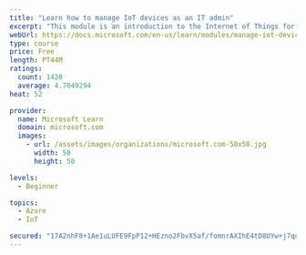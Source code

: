 ```yaml
---
title: "Learn how to manage IoT devices as an IT admin"
excerpt: "This module is an introduction to the Internet of Things for IT admins."
webUrl: https://docs.microsoft.com/en-us/learn/modules/manage-iot-devices/
type: course
price: Free
length: PT44M
ratings:
  count: 1420
  average: 4.7049294
heat: 52

provider:
  name: Microsoft Learn
  domain: microsoft.com
  images:
    - url: /assets/images/organizations/microsoft.com-50x50.jpg
      width: 50
      height: 50

levels:
  - Beginner

topics:
  - Azure
  - IoT

secured: "17A2nhF8+1Ae1uLUFE9FpP12+HEzno2FbvX5af/fomnrAXIhE4tD8UYw+j7qoHOHKjpv+bUh5EOgFmSEPvd7CJTdnuQaj0I3nmi1ZZuPxmRFrjeBBliBsxT0BeKVMcH/hSDaJNMozWkmGMJJHOP3Btmylu2h4xEP/fMyBV6iELoPk7u6090IYc2PtCTjrXDPK/XFb2LAnMmX7kGaCdoT0Et5QPZX4Fi1q5cYWsezNCZQGLjHFrM4dIazjhscWk8bjYETrVR22UzAooZbLXBnRLozBuaV/4b5MCxfCUUyeK4uUIlwlApNuYgYGA5JgtwxLQbg1sQtwI9KMPc2MM1jfMX4P9LwjVr7LCI9YRBxKTRU0bGfCzd7goKWVorIXO1Sc2P/wXOCKv6wmRf2SJg+gsKfxAZA5QT52L7FU9AzOdg=;OUNZKeCRV1aFCh4jv8rhMA=="
---
```


